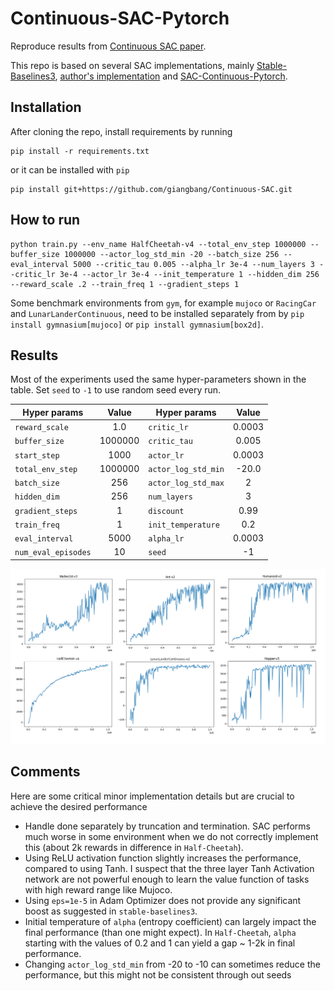 # Continuous-SAC-Pytorch

Reproduce results from [Continuous SAC paper](https://arxiv.org/pdf/1812.05905.pdf).

This repo is based on several SAC implementations, mainly [Stable-Baselines3](https://github.com/DLR-RM/stable-baselines3), [author's implementation](https://github.com/haarnoja/sac) and [SAC-Continuous-Pytorch](https://github.com/XinJingHao/SAC-Continuous-Pytorch).

## Installation
After cloning the repo, install requirements by running
```
pip install -r requirements.txt
```
or it can be installed with `pip`
```
pip install git+https://github.com/giangbang/Continuous-SAC.git
```

## How to run
```
python train.py --env_name HalfCheetah-v4 --total_env_step 1000000 --buffer_size 1000000 --actor_log_std_min -20 --batch_size 256 --eval_interval 5000 --critic_tau 0.005 --alpha_lr 3e-4 --num_layers 3 --critic_lr 3e-4 --actor_lr 3e-4 --init_temperature 1 --hidden_dim 256 --reward_scale .2 --train_freq 1 --gradient_steps 1
```
Some benchmark environments from `gym`, for example `mujoco` or `RacingCar` and `LunarLanderContinuous`, need to be installed separately from by `pip install gymnasium[mujoco]` or `pip install gymnasium[box2d]`.


## Results

Most of the experiments used the same hyper-parameters shown in the table. Set `seed` to `-1` to use random seed every run.

| Hyper params  |Value  |  Hyper params   | Value  | 
|----------|:-------------:|----------|:-------------:|
| `reward_scale`                   | 1.0     | `critic_lr`  | 0.0003 |
| `buffer_size`                    | 1000000 |`critic_tau`                     | 0.005 |
| `start_step`                     | 1000    |`actor_lr`                       | 0.0003 |
| `total_env_step`                 | 1000000 |`actor_log_std_min`              | -20.0 | 
| `batch_size`                     | 256     |`actor_log_std_max`              | 2 |
| `hidden_dim`                     | 256     |`num_layers`                     | 3  |
| `gradient_steps`                 | 1       |`discount`                       | 0.99   |
| `train_freq`                     | 1       |`init_temperature`               | 0.2 |
| `eval_interval`                  | 5000    |`alpha_lr`                       | 0.0003 |
| `num_eval_episodes`              | 10      |`seed`                           | -1  |



![avatar](https://github.com/giangbang/Continuous-SAC/blob/master/results/sac.png)  
## Comments
Here are some critical minor implementation details but are crucial to achieve the desired performance
- Handle done separately by truncation and termination. SAC performs much worse in some environment when we do not correctly implement this (about 2k rewards in difference in `Half-Cheetah`).
- Using ReLU activation function slightly increases the performance, compared to using Tanh. I suspect that the three layer Tanh Activation network are not powerful enough to learn the value function of tasks with high reward range like Mujoco.
- Using `eps=1e-5` in Adam Optimizer does not provide any significant boost as suggested in `stable-baselines3`.
- Initial temperature of `alpha` (entropy coefficient) can largely impact the final performance (than one might expect). In `Half-Cheetah`, `alpha` starting with the values of 0.2 and 1 can yield a gap ~ 1-2k in final performance.
- Changing `actor_log_std_min` from -20 to -10 can sometimes reduce the performance, but this might not be consistent through out seeds
